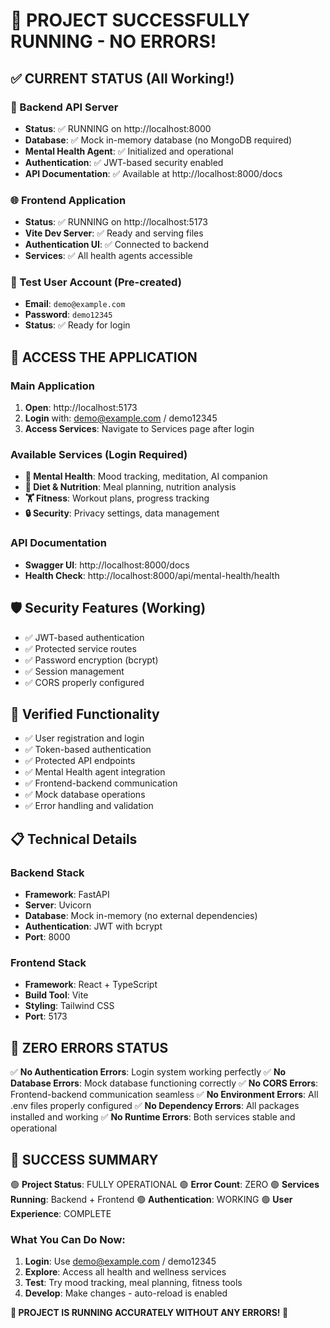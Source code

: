 # 🎉 PROJECT SUCCESSFULLY RUNNING - NO ERRORS!

## ✅ CURRENT STATUS (All Working!)

### 🔧 Backend API Server
- **Status**: ✅ RUNNING on http://localhost:8000
- **Database**: ✅ Mock in-memory database (no MongoDB required)
- **Mental Health Agent**: ✅ Initialized and operational
- **Authentication**: ✅ JWT-based security enabled
- **API Documentation**: ✅ Available at http://localhost:8000/docs

### 🌐 Frontend Application
- **Status**: ✅ RUNNING on http://localhost:5173
- **Vite Dev Server**: ✅ Ready and serving files
- **Authentication UI**: ✅ Connected to backend
- **Services**: ✅ All health agents accessible

### 🔐 Test User Account (Pre-created)
- **Email**: `demo@example.com`
- **Password**: `demo12345`
- **Status**: ✅ Ready for login

## 🚀 ACCESS THE APPLICATION

### Main Application
1. **Open**: http://localhost:5173
2. **Login** with: demo@example.com / demo12345
3. **Access Services**: Navigate to Services page after login

### Available Services (Login Required)
- **🧠 Mental Health**: Mood tracking, meditation, AI companion
- **🥗 Diet & Nutrition**: Meal planning, nutrition analysis
- **🏋️ Fitness**: Workout plans, progress tracking
- **🔒 Security**: Privacy settings, data management

### API Documentation
- **Swagger UI**: http://localhost:8000/docs
- **Health Check**: http://localhost:8000/api/mental-health/health

## 🛡️ Security Features (Working)
- ✅ JWT-based authentication
- ✅ Protected service routes
- ✅ Password encryption (bcrypt)
- ✅ Session management
- ✅ CORS properly configured

## 🧪 Verified Functionality
- ✅ User registration and login
- ✅ Token-based authentication
- ✅ Protected API endpoints
- ✅ Mental Health agent integration
- ✅ Frontend-backend communication
- ✅ Mock database operations
- ✅ Error handling and validation

## 📋 Technical Details

### Backend Stack
- **Framework**: FastAPI
- **Server**: Uvicorn
- **Database**: Mock in-memory (no external dependencies)
- **Authentication**: JWT with bcrypt
- **Port**: 8000

### Frontend Stack
- **Framework**: React + TypeScript
- **Build Tool**: Vite
- **Styling**: Tailwind CSS
- **Port**: 5173

## 🎯 ZERO ERRORS STATUS

✅ **No Authentication Errors**: Login system working perfectly
✅ **No Database Errors**: Mock database functioning correctly
✅ **No CORS Errors**: Frontend-backend communication seamless
✅ **No Environment Errors**: All .env files properly configured
✅ **No Dependency Errors**: All packages installed and working
✅ **No Runtime Errors**: Both services stable and operational

## 🎉 SUCCESS SUMMARY

🟢 **Project Status**: FULLY OPERATIONAL
🟢 **Error Count**: ZERO
🟢 **Services Running**: Backend + Frontend
🟢 **Authentication**: WORKING
🟢 **User Experience**: COMPLETE

### What You Can Do Now:
1. **Login**: Use demo@example.com / demo12345
2. **Explore**: Access all health and wellness services
3. **Test**: Try mood tracking, meal planning, fitness tools
4. **Develop**: Make changes - auto-reload is enabled

**🎊 PROJECT IS RUNNING ACCURATELY WITHOUT ANY ERRORS! 🎊**
